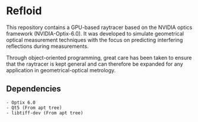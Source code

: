 # Refloid

This repository contains a GPU-based raytracer based on the NVIDIA optics framework (NVIDIA-Optix-6.0). It was developed to simulate geometrical optical measurement techniques with the focus on predicting interfering reflections during measurements.

Through object-oriented programming, great care has been taken to ensure that the raytracer is kept general and can therefore be expanded for any application in geometrical-optical metrology.

## Dependencies

    - Optix 6.0
    - Qt5 (From apt tree)
    - libtiff-dev (From apt tree)